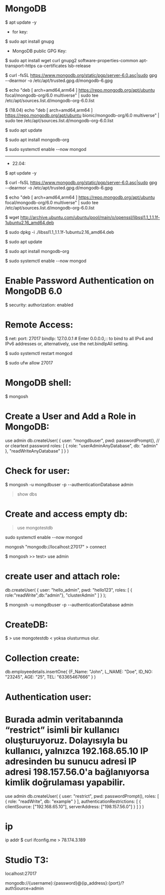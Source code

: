 # MongoDB

$ apt update -y

- for key:

$ sudo apt install gnupg

- MongoDB public GPG Key:

$ sudo apt install wget curl gnupg2 software-properties-common apt-transport-https ca-certificates lsb-release

$ curl -fsSL https://www.mongodb.org/static/pgp/server-6.0.asc|sudo gpg --dearmor -o /etc/apt/trusted.gpg.d/mongodb-6.gpg

$ echo "deb [ arch=amd64,arm64 ] https://repo.mongodb.org/apt/ubuntu focal/mongodb-org/6.0 multiverse" | sudo tee /etc/apt/sources.list.d/mongodb-org-6.0.list

$ (18.04) echo "deb [ arch=amd64,arm64 ] https://repo.mongodb.org/apt/ubuntu bionic/mongodb-org/6.0 multiverse" | sudo tee /etc/apt/sources.list.d/mongodb-org-6.0.list

$ sudo apt update

$ sudo apt install mongodb-org

$ sudo systemctl enable --now mongod


---------------

- 22.04:

$ apt update -y

$ curl -fsSL https://www.mongodb.org/static/pgp/server-6.0.asc|sudo gpg --dearmor -o /etc/apt/trusted.gpg.d/mongodb-6.gpg

$ echo "deb [ arch=amd64,arm64 ] https://repo.mongodb.org/apt/ubuntu focal/mongodb-org/6.0 multiverse" | sudo tee /etc/apt/sources.list.d/mongodb-org-6.0.list

$ wget http://archive.ubuntu.com/ubuntu/pool/main/o/openssl/libssl1.1_1.1.1f-1ubuntu2.16_amd64.deb

$ sudo dpkg -i ./libssl1.1_1.1.1f-1ubuntu2.16_amd64.deb

$ sudo apt update

$ sudo apt install mongodb-org

$ sudo systemctl enable --now mongod

# Enable Password Authentication on MongoDB 6.0

$ security:
  authorization: enabled
  
# Remote Access:

$ net:
  port: 27017
  bindIp: 127.0.0.1  # Enter 0.0.0.0,:: to bind to all IPv4 and IPv6 addresses or, alternatively, use the net.bindIpAll setting.
  
$ sudo systemctl restart mongod

$ sudo ufw allow 27017

# MongoDB shell:

$ mongosh

# Create a User and Add a Role in MongoDB:

use admin
db.createUser(
{
user: "mongdbuser",
pwd: passwordPrompt(), // or cleartext password
roles: [ { role: "userAdminAnyDatabase", db: "admin" }, "readWriteAnyDatabase" ]
}
)

# Check for user:

$ mongosh -u mongdbuser -p --authenticationDatabase admin

> show dbs

# Create and access empty db:

> use mongotestdb

sudo systemctl enable --now mongod


mongosh "mongodb://localhost:27017" > connect

$ mongosh >>  test> use admin

# create user and attach role:

db.createUser(
{ 
 user: "hello_admin",
 pwd:  "hello123",
 roles:
 [
 { role:"readWrite",db:"admin"},
 "clusterAdmin"
 ] } );
 
$ mongosh -u mongdbuser -p --authenticationDatabase admin

# CreateDB:
$ > use mongotestdb  < yoksa olusturmus olur.

# Collection create:

db.employeedetails.insertOne(
   {F_Name: "John",
    L_NAME: "Doe",
    ID_NO: "23245",
     AGE: "25",
     TEL: "63365467666"
   }
)
# Authentication user:
# Burada admin veritabanında “restrict” isimli bir kullanıcı oluşturuyoruz. Dolayısıyla bu kullanıcı, yalnızca 192.168.65.10 IP adresinden bu sunucu adresi IP adresi 198.157.56.0'a bağlanıyorsa kimlik doğrulaması yapabilir.

use admin
db.createUser(
   {
     user: "restrict",
     pwd: passwordPrompt(),
     roles: [ { role: "readWrite", db: "example" } ],
     authenticationRestrictions: [ {
        clientSource: ["192.168.65.10"],
        serverAddress: ["198.157.56.0"]
     } ]
   }
)

# ip
ip addr
$ curl ifconfig.me > 78.174.3.189

# Studio T3:

localhost:27017

mongodb://{username}:{password}@{ip_address}:{port}/?authSource=admin


